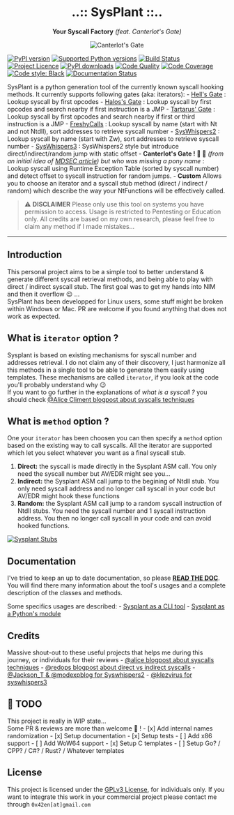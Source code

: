 <!-- markdownlint-disable MD033 MD041 -->
<h1 align="center">
..:: SysPlant ::..
</h1>

<p align="center">
  <strong>Your Syscall Factory</strong> <i>(feat. Canterlot's Gate)</i>
</p>

<p align="center">
  <img src="http://sysplant.readthedocs.io/en/main/assets/canterlot.jpeg" alt="Canterlot's Gate"/>
</p>

[![PyPI version](https://img.shields.io/pypi/v/sysplant.svg?logo=pypi&logoColor=FFE873)](https://pypi.org/project/sysplant/)
[![Supported Python versions](https://img.shields.io/pypi/pyversions/sysplant.svg?logo=python&logoColor=FFE873)](https://pypi.org/project/sysplant/)
[![Build Status](https://github.com/x42en/sysplant/actions/workflows/build.yml/badge.svg)](https://github.com/x42en/sysplant)
[![Project Licence](https://img.shields.io/github/license/x42en/sysplant.svg)](https://github.com/x42en/sysplant/blob/main/LICENSE)
[![PyPI downloads](https://img.shields.io/pypi/dm/sysplant.svg)](https://pypistats.org/packages/sysplant)
[![Code Quality](https://www.codefactor.io/repository/github/x42en/sysplant/badge)](https://www.codefactor.io/repository/github/x42en/sysplant)
[![Code Coverage](https://codecov.io/gh/x42en/sysplant/branch/main/graph/badge.svg)](https://codecov.io/gh/x42en/sysplant)
[![Code style: Black](https://img.shields.io/badge/code%20style-Black-000000.svg)](https://github.com/psf/black)
[![Documentation Status](https://readthedocs.org/projects/sysplant/badge/?version=latest)](https://sysplant.readthedocs.io/en/latest/?badge=latest)


SysPlant is a python generation tool of the currently known syscall hooking methods. It currently supports following gates (aka: iterators):
    - [Hell's Gate](https://github.com/am0nsec/HellsGate) : Lookup syscall by first opcodes
    - [Halos's Gate](https://blog.sektor7.net/#!res/2021/halosgate.md) : Lookup syscall by first opcodes and search nearby if first instruction is a JMP
    - [Tartarus' Gate](https://github.com/trickster0/TartarusGate) : Lookup syscall by first opcodes and search nearby if first or third instruction is a JMP
    - [FreshyCalls](https://github.com/crummie5/FreshyCalls) : Lookup syscall by name (start with Nt and not Ntdll), sort addresses to retrieve syscall number
    - [SysWhispers2](https://github.com/jthuraisamy/SysWhispers2) : Lookup syscall by name (start with Zw), sort addresses to retrieve syscall number
    - [SysWhispers3](https://github.com/klezVirus/SysWhispers3) : SysWhispers2 style but introduce direct/indirect/random jump with static offset
    - **Canterlot's Gate ! :unicorn: :rainbow:** *(from an initial idea of [MDSEC article](https://www.mdsec.co.uk/2022/04/resolving-system-service-numbers-using-the-exception-directory/)) but who was missing a pony name* : Lookup syscall using Runtime Exception Table (sorted by syscall number) and detect offset to syscall instruction for random jumps.
    - **Custom** Allows you to choose an iterator and a syscall stub method (direct / indirect / random) which describe the way your NtFunctions will be effectively called.

> :warning: **DISCLAIMER**
> Please only use this tool on systems you have permission to access.
> Usage is restricted to Pentesting or Education only.
> All credits are based on my own research, please feel free to claim any method if I made mistakes...

---

## Introduction
This personal project aims to be a simple tool to better understand & generate different syscall retrieval methods, and being able to play with direct / indirect syscall stub. The first goal was to get my hands into NIM and then it overflow :wink: ...  
SysPlant has been developped for Linux users, some stuff might be broken within Windows or Mac. PR are welcome if you found anything that does not work as expected.

## What is `iterator` option ?
Sysplant is based on existing mechanisms for syscall number and addresses retrieval. I do not claim any of their discovery, I just harmonize all this methods in a single tool to be able to generate them easily using templates. These mechanisms are called `iterator`, if you look at the code you'll probably understand why :wink:  
If you want to go further in the explanations of *what is a syscall ?* you should check [@Alice Climent blogpost about syscalls techniques](https://alice.climent-pommeret.red/posts/direct-syscalls-hells-halos-syswhispers2/)

## What is `method` option ?
One your `iterator` has been choosen you can then specify a `method` option based on the existing way to call syscalls. All the iterator are supported which let you select whatever you want as a final syscall stub.

  1. **Direct:** the syscall is made directly in the Sysplant ASM call. You only need the syscall number but AV/EDR might see you...
  2. **Indirect:** the Sysplant ASM call jump to the begining of Ntdll stub. You only need syscall address and no longer call syscall in your code but AV/EDR might hook these functions
  3. **Random:** the Sysplant ASM call jump to a random syscall instruction of Ntdll stubs. You need the syscall number and 1 syscall instruction address. You then no longer call syscall in your code and can avoid hooked functions.

[![Sysplant Stubs](http://sysplant.readthedocs.io/en/main/assets/sysplant_stubs.png)](http://sysplant.readthedocs.io/en/main/assets/sysplant_stubs.png)

## Documentation
I've tried to keep an up to date documentation, so please **[READ THE DOC](http://sysplant.readthedocs.io/en/main/)**. You will find there many information about the tool's usages and a complete description of the classes and methods.  

Some specifics usages are described:
     - [Sysplant as a CLI tool](http://sysplant.readthedocs.io/en/main/usage/cli)
     - [Sysplant as a Python's module](http://sysplant.readthedocs.io/en/main/usage/lib)

## Credits
Massive shout-out to these useful projects that helps me during this journey, or individuals for their reviews
     - [@alice blogpost about syscalls techniques](https://alice.climent-pommeret.red/posts/direct-syscalls-hells-halos-syswhispers2/)
     - [@redops blogpost about direct vs indirect syscalls](https://redops.at/en/blog/direct-syscalls-a-journey-from-high-to-low)
     - [@Jackson_T & @modexpblog for Syswhispers2](https://github.com/jthuraisamy/SysWhispers2)
     - [@klezvirus for syswhispers3](https://github.com/klezVirus/SysWhispers3)

## :construction: TODO
This project is really in WIP state...  
Some PR & reviews are more than welcome :tada: !
     - [x] Add internal names randomization
     - [x] Setup documentation
     - [x] Setup tests
     - [ ] Add x86 support
     - [ ] Add WoW64 support
     - [x] Setup C templates
     - [ ] Setup Go? / CPP? / C#? / Rust? / Whatever templates

## License
This project is licensed under the [GPLv3 License](https://www.gnu.org/licenses/quick-guide-gplv3.en.html), for individuals only. If you want to integrate this work in your commercial project please contact me through `0x42en[at]gmail.com`
